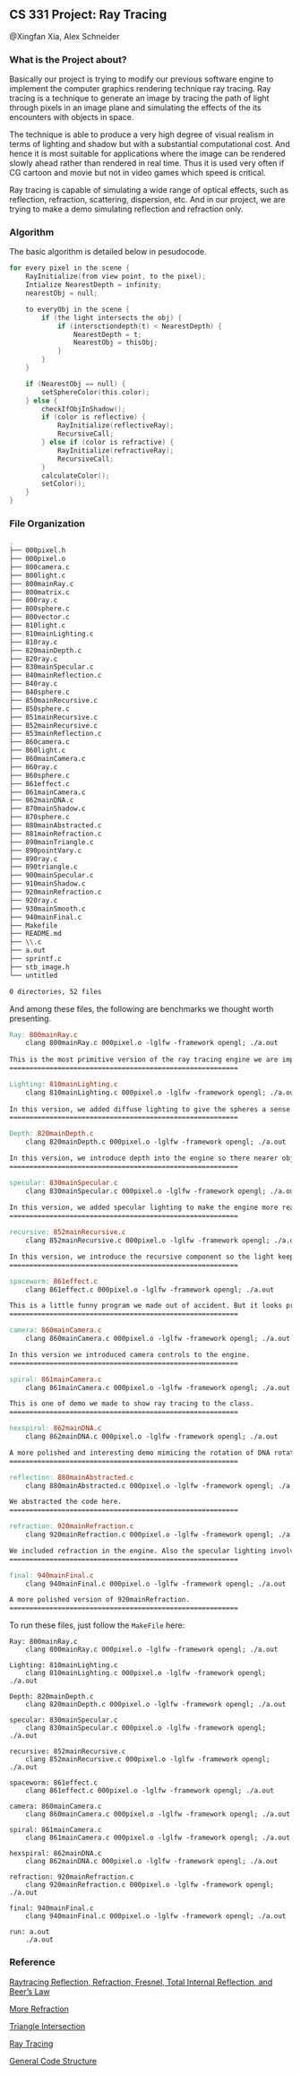 ## CS 331 Project: Ray Tracing 

@Xingfan Xia, Alex Schneider

### What is the Project about?

Basically our project is trying to modify our previous software engine to implement the computer graphics rendering technique ray tracing. Ray tracing is a technique to generate an image by tracing the path of light through pixels in an image plane and simulating the effects of the its encounters with objects in space. 

The technique is able to produce a very high degree of visual realism in terms of lighting and shadow but with a substantial computational cost. And hence it is most suitable for applications where the image can be rendered slowly ahead rather than rendered in real time. Thus it is used very often if CG cartoon and movie but not in video games which speed is critical.

Ray tracing is capable of simulating a wide range of optical effects, such as reflection, refraction, scattering, dispersion, etc. And in our project, we are trying to make a demo simulating reflection and refraction only.

### Algorithm

The basic algorithm is detailed below in pesudocode.

```c
for every pixel in the scene {
    RayInitialize(from view point, to the pixel);
    Intialize NearestDepth = infinity;
    nearestObj = null;

    to everyObj in the scene {
        if (the light intersects the obj) {
            if (intersctiondepth(t) < NearestDepth) {
                NearestDepth = t;
                NearestObj = thisObj;
            }
        }
    }

    if (NearestObj == null) {
        setSphereColor(this.color);
    } else {
        checkIfObjInShadow();
        if (color is reflective) {
            RayInitialize(reflectiveRay);
            RecursiveCall;
        } else if (color is refractive) {
            RayInitialize(refractiveRay);
            RecursiveCall;
        }
        calculateColor();
        setColor();
    }
}
```

### File Organization

```bash
.
├── 000pixel.h
├── 000pixel.o
├── 800camera.c
├── 800light.c
├── 800mainRay.c
├── 800matrix.c
├── 800ray.c
├── 800sphere.c
├── 800vector.c
├── 810light.c
├── 810mainLighting.c
├── 810ray.c
├── 820mainDepth.c
├── 820ray.c
├── 830mainSpecular.c
├── 840mainReflection.c
├── 840ray.c
├── 840sphere.c
├── 850mainRecursive.c
├── 850sphere.c
├── 851mainRecursive.c
├── 852mainRecursive.c
├── 853mainReflection.c
├── 860camera.c
├── 860light.c
├── 860mainCamera.c
├── 860ray.c
├── 860sphere.c
├── 861effect.c
├── 861mainCamera.c
├── 862mainDNA.c
├── 870mainShadow.c
├── 870sphere.c
├── 880mainAbstracted.c
├── 881mainRefraction.c
├── 890mainTriangle.c
├── 890pointVary.c
├── 890ray.c
├── 890triangle.c
├── 900mainSpecular.c
├── 910mainShadow.c
├── 920mainRefraction.c
├── 920ray.c
├── 930mainSmooth.c
├── 940mainFinal.c
├── Makefile
├── README.md
├── \\.c
├── a.out
├── sprintf.c
├── stb_image.h
└── untitled

0 directories, 52 files

```

And among these files, the following are benchmarks we thought worth presenting.

```MakeFile
Ray: 800mainRay.c
	clang 800mainRay.c 000pixel.o -lglfw -framework opengl; ./a.out
	
This is the most primitive version of the ray tracing engine we are implementing. It does not include any light calculation which makes it looks flat and unrealistic.
=========================================================

Lighting: 810mainLighting.c
	clang 810mainLighting.c 000pixel.o -lglfw -framework opengl; ./a.out
	
In this version, we added diffuse lighting to give the spheres a sense of three dimensionality and it looks much more realistic than the pervious versions
=========================================================

Depth: 820mainDepth.c
	clang 820mainDepth.c 000pixel.o -lglfw -framework opengl; ./a.out

In this version, we introduce depth into the engine so there nearer object is covering further ones.
=========================================================

specular: 830mainSpecular.c
	clang 830mainSpecular.c 000pixel.o -lglfw -framework opengl; ./a.out
	
In this version, we added specular lighting to make the engine more realistic.
=========================================================

recursive: 852mainRecursive.c
	clang 852mainRecursive.c 000pixel.o -lglfw -framework opengl; ./a.out

In this version, we introduce the recursive component so the light keeps bouncing between objects until no intersection happens which makes the reflection more realistic.
=========================================================

spaceworm: 861effect.c
	clang 861effect.c 000pixel.o -lglfw -framework opengl; ./a.out

This is a little funny program we made out of accident. But it looks pretty cool so we include it here.
=========================================================

camera: 860mainCamera.c
	clang 860mainCamera.c 000pixel.o -lglfw -framework opengl; ./a.out

In this version we introduced camera controls to the engine.
=========================================================

spiral: 861mainCamera.c
	clang 861mainCamera.c 000pixel.o -lglfw -framework opengl; ./a.out

This is one of demo we made to show ray tracing to the class.
=========================================================

hexspiral: 862mainDNA.c
	clang 862mainDNA.c 000pixel.o -lglfw -framework opengl; ./a.out

A more polished and interesting demo mimicing the rotation of DNA rotating.
=========================================================

reflection: 880mainAbstracted.c
	clang 880mainAbstracted.c 000pixel.o -lglfw -framework opengl; ./a.out

We abstracted the code here.
=========================================================

refraction: 920mainRefraction.c
	clang 920mainRefraction.c 000pixel.o -lglfw -framework opengl; ./a.out

We included refraction in the engine. Also the specular lighting involves intersection with a sphere designated as the light as opposed to defining the light as a point.
=========================================================

final: 940mainFinal.c
	clang 940mainFinal.c 000pixel.o -lglfw -framework opengl; ./a.out

A more polished version of 920mainRefraction.
=========================================================
```

To run these files, just follow the `MakeFile` here:

```Make
Ray: 800mainRay.c
	clang 800mainRay.c 000pixel.o -lglfw -framework opengl; ./a.out

Lighting: 810mainLighting.c
	clang 810mainLighting.c 000pixel.o -lglfw -framework opengl; ./a.out

Depth: 820mainDepth.c
	clang 820mainDepth.c 000pixel.o -lglfw -framework opengl; ./a.out

specular: 830mainSpecular.c
	clang 830mainSpecular.c 000pixel.o -lglfw -framework opengl; ./a.out

recursive: 852mainRecursive.c
	clang 852mainRecursive.c 000pixel.o -lglfw -framework opengl; ./a.out

spaceworm: 861effect.c
	clang 861effect.c 000pixel.o -lglfw -framework opengl; ./a.out

camera: 860mainCamera.c
	clang 860mainCamera.c 000pixel.o -lglfw -framework opengl; ./a.out

spiral: 861mainCamera.c
	clang 861mainCamera.c 000pixel.o -lglfw -framework opengl; ./a.out

hexspiral: 862mainDNA.c
	clang 862mainDNA.c 000pixel.o -lglfw -framework opengl; ./a.out

refraction: 920mainRefraction.c
	clang 920mainRefraction.c 000pixel.o -lglfw -framework opengl; ./a.out

final: 940mainFinal.c
	clang 940mainFinal.c 000pixel.o -lglfw -framework opengl; ./a.out
	
run: a.out
	./a.out
```

### Reference

[Raytracing Reflection, Refraction, Fresnel, Total Internal Reflection, and Beer’s Law](http://blog.demofox.org/2017/01/09/raytracing-reflection-refraction-fresnel-total-internal-reflection-and-beers-law/)

[More Refraction](https://www.scratchapixel.com/lessons/3d-basic-rendering/introduction-to-shading/reflection-refraction-fresnel)

[Triangle Intersection](https://www.scratchapixel.com/lessons/3d-basic-rendering/ray-tracing-rendering-a-triangle)

[Ray Tracing](https://www.cs.utah.edu/~shirley/books/fcg2/rt.pdf)

[General Code Structure](https://www.cs.unc.edu/~rademach/xroads-RT/RTarticle.html)



